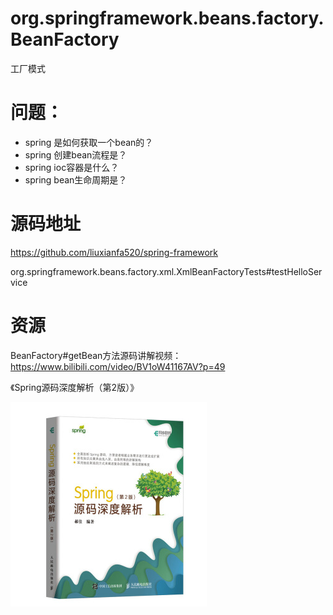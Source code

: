 # org.springframework.beans.factory.BeanFactory

工厂模式



# 问题：

- spring 是如何获取一个bean的？
- spring 创建bean流程是？
- spring ioc容器是什么？
- spring bean生命周期是？



# 源码地址

https://github.com/liuxianfa520/spring-framework

org.springframework.beans.factory.xml.XmlBeanFactoryTests#testHelloService





# 资源

BeanFactory#getBean方法源码讲解视频： https://www.bilibili.com/video/BV1oW41167AV?p=49

《Spring源码深度解析（第2版）》

![image-20210317194152027](images/image-20210317194152027.png)